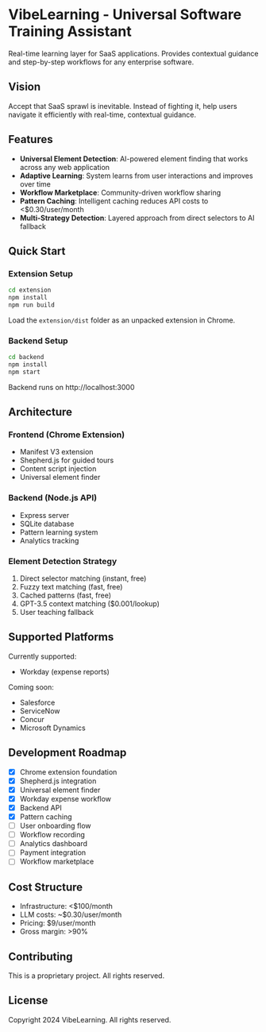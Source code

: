 # VibeLearning - Universal Software Training Assistant

Real-time learning layer for SaaS applications. Provides contextual guidance and step-by-step workflows for any enterprise software.

## Vision

Accept that SaaS sprawl is inevitable. Instead of fighting it, help users navigate it efficiently with real-time, contextual guidance.

## Features

- **Universal Element Detection**: AI-powered element finding that works across any web application
- **Adaptive Learning**: System learns from user interactions and improves over time
- **Workflow Marketplace**: Community-driven workflow sharing
- **Pattern Caching**: Intelligent caching reduces API costs to <$0.30/user/month
- **Multi-Strategy Detection**: Layered approach from direct selectors to AI fallback

## Quick Start

### Extension Setup
```bash
cd extension
npm install
npm run build
```

Load the `extension/dist` folder as an unpacked extension in Chrome.

### Backend Setup
```bash
cd backend
npm install
npm start
```

Backend runs on http://localhost:3000

## Architecture

### Frontend (Chrome Extension)
- Manifest V3 extension
- Shepherd.js for guided tours
- Content script injection
- Universal element finder

### Backend (Node.js API)
- Express server
- SQLite database
- Pattern learning system
- Analytics tracking

### Element Detection Strategy
1. Direct selector matching (instant, free)
2. Fuzzy text matching (fast, free)
3. Cached patterns (fast, free)
4. GPT-3.5 context matching ($0.001/lookup)
5. User teaching fallback

## Supported Platforms

Currently supported:
- Workday (expense reports)

Coming soon:
- Salesforce
- ServiceNow
- Concur
- Microsoft Dynamics

## Development Roadmap

- [x] Chrome extension foundation
- [x] Shepherd.js integration
- [x] Universal element finder
- [x] Workday expense workflow
- [x] Backend API
- [x] Pattern caching
- [ ] User onboarding flow
- [ ] Workflow recording
- [ ] Analytics dashboard
- [ ] Payment integration
- [ ] Workflow marketplace

## Cost Structure

- Infrastructure: <$100/month
- LLM costs: ~$0.30/user/month
- Pricing: $9/user/month
- Gross margin: >90%

## Contributing

This is a proprietary project. All rights reserved.

## License

Copyright 2024 VibeLearning. All rights reserved.
